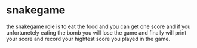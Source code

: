 # snakegame
 the snakegame role is to eat the food and you can get one score
 and if you unfortunetely eating the bomb you will lose the game
 and finally will print your score and record your hightest score you played in the game.
